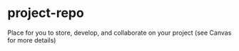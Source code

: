 # project-repo
Place for you to store, develop, and collaborate on your project (see Canvas for more details)
